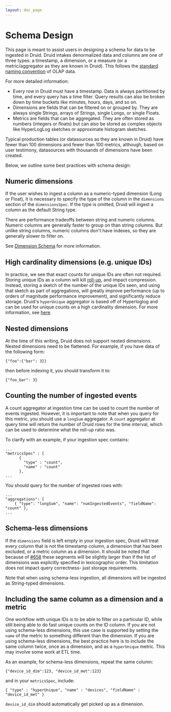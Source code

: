 ```yaml
---
layout: doc_page
---
```


# Schema Design

This page is meant to assist users in designing a schema for data to be ingested in Druid. Druid intakes denormalized data 
and columns are one of three types: a timestamp, a dimension, or a measure (or a metric/aggregator as they are 
known in Druid). This follows the [standard naming convention](https://en.wikipedia.org/wiki/Online_analytical_processing#Overview_of_OLAP_systems) 
of OLAP data.

For more detailed information:

* Every row in Druid must have a timestamp. Data is always partitioned by time, and every query has a time filter. Query results can also be broken down by time buckets like minutes, hours, days, and so on.
* Dimensions are fields that can be filtered on or grouped by. They are always single Strings, arrays of Strings, single Longs, or single Floats.
* Metrics are fields that can be aggregated. They are often stored as numbers (integers or floats) but can also be stored as complex objects like HyperLogLog sketches or approximate histogram sketches.

Typical production tables (or datasources as they are known in Druid) have fewer than 100 dimensions and fewer 
than 100 metrics, although, based on user testimony, datasources with thousands of dimensions have been created.

Below, we outline some best practices with schema design:

## Numeric dimensions

If the user wishes to ingest a column as a numeric-typed dimension (Long or Float), it is necessary to specify the type of the column in the `dimensions` section of the `dimensionsSpec`. If the type is omitted, Druid will ingest a column as the default String type.

There are performance tradeoffs between string and numeric columns. Numeric columns are generally faster to group on
than string columns. But unlike string columns, numeric columns don't have indexes, so they are generally slower to
filter on.

See [Dimension Schema](../ingestion/index.html#dimension-schema) for more information.

## High cardinality dimensions (e.g. unique IDs)

In practice, we see that exact counts for unique IDs are often not required. Storing unique IDs as a column will kill 
[roll-up](../design/index.html), and impact compression. Instead, storing a sketch of the number of the unique IDs seen, and using that 
sketch as part of aggregations, will greatly improve performance (up to orders of magnitude performance improvement), and significantly reduce storage. 
Druid's `hyperUnique` aggregator is based off of Hyperloglog and can be used for unique counts on a high cardinality dimension. 
For more information, see [here](https://www.youtube.com/watch?v=Hpd3f_MLdXo).

## Nested dimensions

At the time of this writing, Druid does not support nested dimensions. Nested dimensions need to be flattened. For example, 
if you have data of the following form:
 
```
{"foo":{"bar": 3}}
```
 
then before indexing it, you should transform it to:

```
{"foo_bar": 3}
```

## Counting the number of ingested events

A count aggregator at ingestion time can be used to count the number of events ingested. However, it is important to note 
that when you query for this metric, you should use a `longSum` aggregator. A `count` aggregator at query time will return 
the number of Druid rows for the time interval, which can be used to determine what the roll-up ratio was.

To clarify with an example, if your ingestion spec contains:

```
...
"metricsSpec" : [
      {
        "type" : "count",
        "name" : "count"
      },
...
```

You should query for the number of ingested rows with:

```
...
"aggregations": [
    { "type": "longSum", "name": "numIngestedEvents", "fieldName": "count" },
...
```

## Schema-less dimensions

If the `dimensions` field is left empty in your ingestion spec, Druid will treat every column that is not the timestamp column, 
a dimension that has been excluded, or a metric column as a dimension. It should be noted that because of [#658](https://github.com/druid-io/druid/issues/658) 
these segments will be slightly larger than if the list of dimensions was explicitly specified in lexicographic order. This limitation 
does not impact query correctness- just storage requirements.

Note that when using schema-less ingestion, all dimensions will be ingested as String-typed dimensions.

## Including the same column as a dimension and a metric

One workflow with unique IDs is to be able to filter on a particular ID, while still being able to do fast unique counts on the ID column. 
If you are not using schema-less dimensions, this use case is supported by setting the `name` of the metric to something different than the dimension. 
If you are using schema-less dimensions, the best practice here is to include the same column twice, once as a dimension, and as a `hyperUnique` metric. This may involve 
some work at ETL time.

As an example, for schema-less dimensions, repeat the same column:

```
{"device_id_dim":123, "device_id_met":123}
```

and in your `metricsSpec`, include:
 
```
{ "type" : "hyperUnique", "name" : "devices", "fieldName" : "device_id_met" }
```

`device_id_dim` should automatically get picked up as a dimension.
